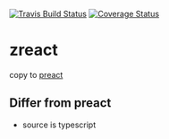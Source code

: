 [![Travis Build Status](https://travis-ci.org/zeromake/zreact.svg?branch=master)](https://travis-ci.org/zeromake/zreact)
[![Coverage Status](https://coveralls.io/repos/github/zeromake/zreact/badge.svg?branch=master)](https://coveralls.io/github/zeromake/zreact?branch=master)

# zreact

copy to [preact](https://github.com/developit/preact)

## Differ from preact

- source is typescript
